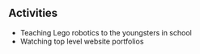 ## Activities
- Teaching Lego robotics to the youngsters in school
- Watching top level website portfolios
